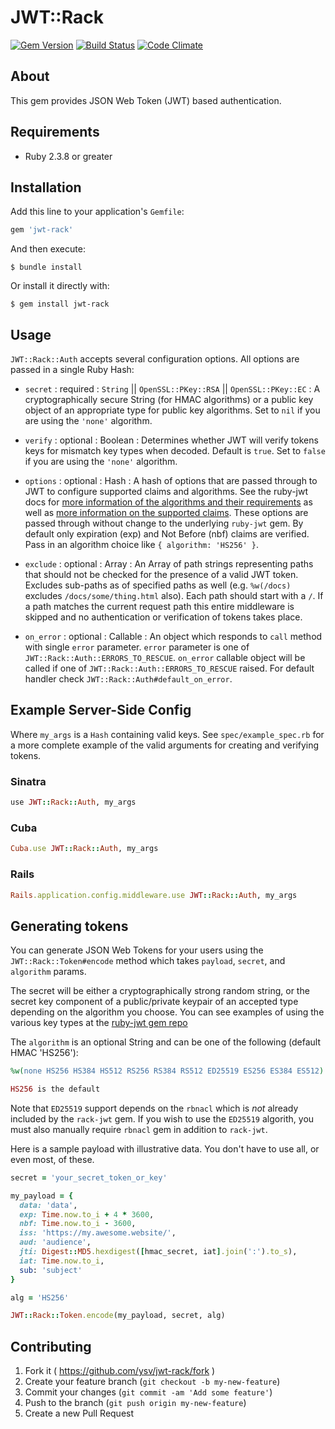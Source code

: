 # JWT::Rack

[![Gem Version](https://badge.fury.io/rb/jwt-rack.svg)](http://badge.fury.io/rb/jwt-rack)
[![Build Status](https://travis-ci.org/ysv/jwt-rack.svg)](https://travis-ci.org/ysv/jwt-rack)
[![Code Climate](https://codeclimate.com/github/ysv/jwt-rack/badges/gpa.svg)](https://codeclimate.com/github/ysv/jwt-rack)

## About

This gem provides JSON Web Token (JWT) based authentication.

## Requirements

- Ruby 2.3.8 or greater

## Installation

Add this line to your application's `Gemfile`:

```ruby
gem 'jwt-rack'
```

And then execute:

```
$ bundle install
```

Or install it directly with:

```
$ gem install jwt-rack
```

## Usage

`JWT::Rack::Auth` accepts several configuration options. All options are passed in a single Ruby Hash:

* `secret` : required : `String` || `OpenSSL::PKey::RSA` || `OpenSSL::PKey::EC` : A cryptographically secure String (for HMAC algorithms) or a public key object of an appropriate type for public key algorithms. Set to `nil` if you are using the `'none'` algorithm.

* `verify` : optional : Boolean : Determines whether JWT will verify tokens keys for mismatch key types when decoded. Default is `true`. Set to `false` if you are using the `'none'` algorithm.

* `options` : optional : Hash : A hash of options that are passed through to JWT to configure supported claims and algorithms. See the ruby-jwt docs for [more information of the algorithms and their requirements](https://github.com/jwt/ruby-jwt#algorithms-and-usage) as well as [more information on the supported claims](https://github.com/progrium/ruby-jwt#support-for-reserved-claim-names). These options are passed through without change to the underlying `ruby-jwt` gem. By default only expiration (exp) and Not Before (nbf) claims are verified. Pass in an algorithm choice like `{ algorithm: 'HS256' }`.

* `exclude` : optional : Array : An Array of path strings representing paths that should not be checked for the presence of a valid JWT token. Excludes sub-paths as of specified paths as well (e.g. `%w(/docs)` excludes `/docs/some/thing.html` also). Each path should start with a `/`. If a path matches the current request path this entire middleware is skipped and no authentication or verification of tokens takes place.

* `on_error` : optional : Callable : An object which responds to `call` method with single `error` parameter. `error` parameter is one of `JWT::Rack::Auth::ERRORS_TO_RESCUE`. `on_error` callable object will be called if one of `JWT::Rack::Auth::ERRORS_TO_RESCUE` raised. For default handler check `JWT::Rack::Auth#default_on_error`.

## Example Server-Side Config

Where `my_args` is a `Hash` containing valid keys. See `spec/example_spec.rb`
for a more complete example of the valid arguments for creating and verifying
tokens.

### Sinatra

```ruby
use JWT::Rack::Auth, my_args
```

### Cuba

```ruby
Cuba.use JWT::Rack::Auth, my_args
```

### Rails

```ruby
Rails.application.config.middleware.use JWT::Rack::Auth, my_args
```

## Generating tokens
You can generate JSON Web Tokens for your users using the
`JWT::Rack::Token#encode` method which takes `payload`,
`secret`, and `algorithm` params.

The secret will be either a cryptographically strong random string, or the
secret key component of a public/private keypair of an accepted type depending on
the algorithm you choose. You can see examples of using the various key types at
the [ruby-jwt gem repo](https://github.com/jwt/ruby-jwt/blob/master/README.md)

The `algorithm` is an optional String and can be one of the following (default HMAC 'HS256'):

```ruby
%w(none HS256 HS384 HS512 RS256 RS384 RS512 ED25519 ES256 ES384 ES512)

HS256 is the default
```

Note that `ED25519` support depends on the `rbnacl` which is _not_ already included by the
`rack-jwt` gem. If you wish to use the `ED25519` algorith, you must also manually require
`rbnacl` gem in addition to `rack-jwt`.

Here is a sample payload with illustrative data. You don't have to use all,
or even most, of these.

```ruby
secret = 'your_secret_token_or_key'

my_payload = {
  data: 'data',
  exp: Time.now.to_i + 4 * 3600,
  nbf: Time.now.to_i - 3600,
  iss: 'https://my.awesome.website/',
  aud: 'audience',
  jti: Digest::MD5.hexdigest([hmac_secret, iat].join(':').to_s),
  iat: Time.now.to_i,
  sub: 'subject'
}

alg = 'HS256'

JWT::Rack::Token.encode(my_payload, secret, alg)
```

## Contributing

1. Fork it ( https://github.com/ysv/jwt-rack/fork )
2. Create your feature branch (`git checkout -b my-new-feature`)
3. Commit your changes (`git commit -am 'Add some feature'`)
4. Push to the branch (`git push origin my-new-feature`)
5. Create a new Pull Request
